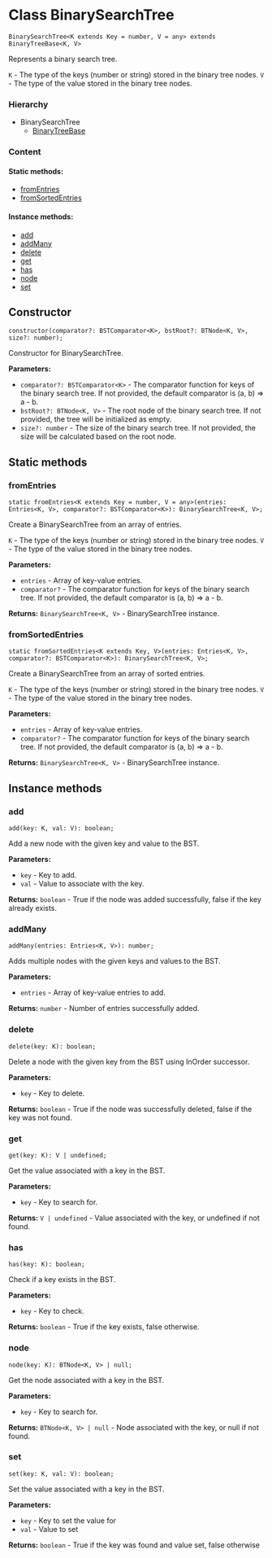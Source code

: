 # Class BinarySearchTree
```
BinarySearchTree<K extends Key = number, V = any> extends BinaryTreeBase<K, V> 
```
Represents a binary search tree.

`K` - The type of the keys (number or string) stored in the binary tree nodes.
`V` - The type of the value stored in the binary tree nodes.

### Hierarchy
- BinarySearchTree
  - [BinaryTreeBase](binary-tree-base.md)

### Content
#### Static methods:
- [fromEntries](#fromentries)
- [fromSortedEntries](#fromsortedentries)
#### Instance methods:
- [add](#add)
- [addMany](#addmany)
- [delete](#delete)
- [get](#get)
- [has](#has)
- [node](#node)
- [set](#set)

## Constructor
```
constructor(comparator?: BSTComparator<K>, bstRoot?: BTNode<K, V>, size?: number); 
```
Constructor for BinarySearchTree.

**Parameters:**
- `comparator?: BSTComparator<K>` - The comparator function for keys of the binary search tree.
  If not provided, the default comparator is (a, b) => a - b.
- `bstRoot?: BTNode<K, V>` - The root node of the binary search tree.
  If not provided, the tree will be initialized as empty.
- `size?: number` - The size of the binary search tree.
  If not provided, the size will be calculated based on the root node.

## Static methods
### fromEntries
```
static fromEntries<K extends Key = number, V = any>(entries: Entries<K, V>, comparator?: BSTComparator<K>): BinarySearchTree<K, V>; 
```
Create a BinarySearchTree from an array of entries.

`K` - The type of the keys (number or string) stored in the binary tree nodes.
`V` - The type of the value stored in the binary tree nodes.

**Parameters:**
- `entries` - Array of key-value entries.
- `comparator?` - The comparator function for keys of the binary search tree.
  If not provided, the default comparator is (a, b) => a - b.

**Returns:** `BinarySearchTree<K, V>` - BinarySearchTree instance.
### fromSortedEntries
```
static fromSortedEntries<K extends Key, V>(entries: Entries<K, V>, comparator?: BSTComparator<K>): BinarySearchTree<K, V>; 
```
Create a BinarySearchTree from an array of sorted entries.

`K` - The type of the keys (number or string) stored in the binary tree nodes.
`V` - The type of the value stored in the binary tree nodes.

**Parameters:**
- `entries` - Array of key-value entries.
- `comparator?` - The comparator function for keys of the binary search tree.
  If not provided, the default comparator is (a, b) => a - b.

**Returns:** `BinarySearchTree<K, V>` - BinarySearchTree instance.
## Instance methods
### add
```
add(key: K, val: V): boolean; 
```
Add a new node with the given key and value to the BST.

**Parameters:**
- `key` - Key to add.
- `val` - Value to associate with the key.

**Returns:** `boolean` - True if the node was added successfully, false if the key already exists.
### addMany
```
addMany(entries: Entries<K, V>): number; 
```
Adds multiple nodes with the given keys and values to the BST.

**Parameters:**
- `entries` - Array of key-value entries to add.

**Returns:** `number` - Number of entries successfully added.
### delete
```
delete(key: K): boolean; 
```
Delete a node with the given key from the BST using InOrder successor.

**Parameters:**
- `key` - Key to delete.

**Returns:** `boolean` - True if the node was successfully deleted, false if the key was not found.
### get
```
get(key: K): V | undefined; 
```
Get the value associated with a key in the BST.

**Parameters:**
- `key` - Key to search for.

**Returns:** `V | undefined` - Value associated with the key, or undefined if not found.
### has
```
has(key: K): boolean; 
```
Check if a key exists in the BST.

**Parameters:**
- `key` - Key to check.

**Returns:** `boolean` - True if the key exists, false otherwise.
### node
```
node(key: K): BTNode<K, V> | null; 
```
Get the node associated with a key in the BST.

**Parameters:**
- `key` - Key to search for.

**Returns:** `BTNode<K, V> | null` - Node associated with the key, or null if not found.
### set
```
set(key: K, val: V): boolean; 
```
Set the value associated with a key in the BST.

**Parameters:**
- `key` - Key to set the value for
- `val` - Value to set

**Returns:** `boolean` - True if the key was found and value set, false otherwise